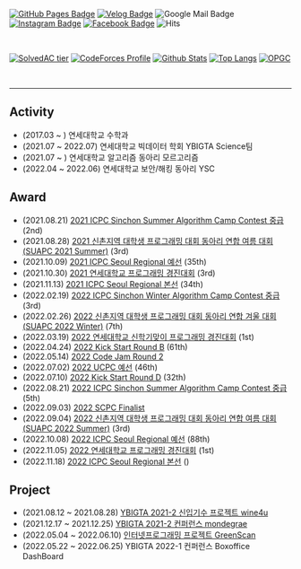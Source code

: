 [![GitHub Pages Badge](https://img.shields.io/badge/-GitHub_Pages-181717?style=flat-square&logo=github&logoColor=white)](https://cael0.github.io/)
[![Velog Badge](https://img.shields.io/badge/-Velog-1FC392?style=flat-square&logo=velog&logoColor=white)](https://velog.io/@caelo)
![Google Mail Badge](https://img.shields.io/badge/-kjongmin26@gmail.com-EA4335?style=flat-square&logo=gmail&logoColor=white)
[![Instagram Badge](https://img.shields.io/badge/-Instagram-E4405F?style=flat-square&logo=Instagram&logoColor=white)](https://www.instagram.com/j_ngminn/)
[![Facebook Badge](https://img.shields.io/badge/-Facebook-1877F2?style=flat-square&logo=Facebook&logoColor=white)](https://www.facebook.com/profile.php?id=100004683797522)
![Hits](https://hits.seeyoufarm.com/api/count/incr/badge.svg?url=https%3A%2F%2Fgithub.com%2FCAEL0&count_bg=%233A3462&title_bg=%2348919E&icon=apachespark.svg&icon_color=%23FFF9C6&title=hits%21&edge_flat=false)

<br>

[![SolvedAC tier](http://mazassumnida.wtf/api/v2/generate_badge?boj=luciaholic)](https://solved.ac/luciaholic)
[![CodeForces Profile](https://cf.leed.at?id=CAELO)](https://codeforces.com/profile/CAELO)
[![Github Stats](https://github-readme-stats.vercel.app/api?username=CAEL0&show_icons=true&theme=tokyonight)](https://github.com/CAEL0)
[![Top Langs](https://github-readme-stats.vercel.app/api/top-langs/?username=CAEL0&layout=compact&exclude_repo=productive-box,rally-discordbot-dashboard&hide=jupyter%20notebook,scss,ruby&langs_count=10)](https://github.com/anuraghazra/github-readme-stats)
[![OPGC](https://api.opgc.me/githubs/users/CAEL0/tag/?theme=basic)](https://opgc.me/#/users/CAEL0)

<br><hr>

## Activity
* (2017.03 ~ ) 연세대학교 수학과
* (2021.07 ~ 2022.07) 연세대학교 빅데이터 학회 YBIGTA Science팀
* (2021.07 ~ ) 연세대학교 알고리즘 동아리 모르고리즘
* (2022.04 ~ 2022.06) 연세대학교 보안/해킹 동아리 YSC

## Award
* (2021.08.21) [2021 ICPC Sinchon Summer Algorithm Camp Contest 중급](https://www.acmicpc.net/contest/view/677) (2nd)
* (2021.08.28) [2021 신촌지역 대학생 프로그래밍 대회 동아리 연합 여름 대회 (SUAPC 2021 Summer)](https://www.acmicpc.net/contest/view/678) (3rd)
* (2021.10.09) [2021 ICPC Seoul Regional 예선](http://static.icpckorea.net/2021/scoreboard_preliminary/) (35th)
* (2021.10.30) [2021 연세대학교 프로그래밍 경진대회](https://www.acmicpc.net/contest/view/699) (3rd)
* (2021.11.13) [2021 ICPC Seoul Regional 본선](http://static.icpckorea.net/2021/scoreboard_regional/) (34th)
* (2022.02.19) [2022 ICPC Sinchon Winter Algorithm Camp Contest 중급](https://www.acmicpc.net/contest/view/758) (3rd)
* (2022.02.26) [2022 신촌지역 대학생 프로그래밍 대회 동아리 연합 겨울 대회 (SUAPC 2022 Winter)](https://www.acmicpc.net/contest/view/764) (7th)
* (2022.03.19) [2022 연세대학교 신학기맞이 프로그래밍 경진대회](https://www.acmicpc.net/contest/view/776) (1st)
* (2022.04.24) [2022 Kick Start Round B](https://codingcompetitions.withgoogle.com/kickstart/round/00000000008caa74) (61th)
* (2022.05.14) [2022 Code Jam Round 2](https://codingcompetitions.withgoogle.com/codejam/round/00000000008778ec)
* (2022.07.02) [2022 UCPC 예선](https://www.acmicpc.net/contest/spotboard/827) (46th)
* (2022.07.10) [2022 Kick Start Round D](https://codingcompetitions.withgoogle.com/kickstart/round/00000000008caea6) (32th)
* (2022.08.21) [2022 ICPC Sinchon Summer Algorithm Camp Contest 중급](https://www.acmicpc.net/contest/view/842) (5th)
* (2022.09.03) [2022 SCPC Finalist](https://www.codeground.org/contest/contest)
* (2022.09.04) [2022 신촌지역 대학생 프로그래밍 대회 동아리 연합 여름 대회 (SUAPC 2022 Summer)](https://www.acmicpc.net/contest/view/840) (3rd)
* (2022.10.08) [2022 ICPC Seoul Regional 예선](http://static.icpckorea.net/2022/scoreboard_preliminary/) (88th)
* (2022.11.05) [2022 연세대학교 프로그래밍 경진대회](https://www.acmicpc.net/contest/view/890) (1st)
* (2022.11.18) [2022 ICPC Seoul Regional 본선](http://static.icpckorea.net/2022/scoreboard_regional/) ()

## Project
* (2021.08.12 ~ 2021.08.28) [YBIGTA 2021-2 신입기수 프로젝트 wine4u](https://github.com/CAEL0/wine4u)
* (2021.12.17 ~ 2021.12.25) [YBIGTA 2021-2 컨퍼런스 mondegrae](https://github.com/CAEL0/mondegrae)
* (2022.05.04 ~ 2022.06.10) [인터넷프로그래밍 프로젝트 GreenScan](https://github.com/CAEL0/greenscan)
* (2022.05.22 ~ 2022.06.25) YBIGTA 2022-1 컨퍼런스 Boxoffice DashBoard
